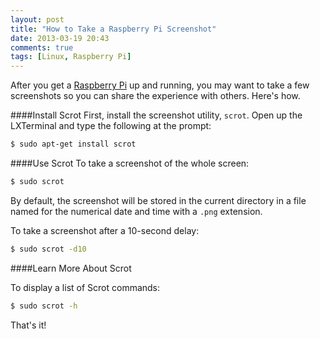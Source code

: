 ```yaml
---
layout: post
title: "How to Take a Raspberry Pi Screenshot"
date: 2013-03-19 20:43
comments: true
tags: [Linux, Raspberry Pi]
---
```

After you get a [Raspberry Pi](/blog/2012/12/03/ruby-on-raspberry-pi/) up and running, you may want to take a few screenshots so you can share the experience with others. Here's how.

<!--more-->

####Install Scrot
First, install the screenshot utility, `scrot`. Open up the LXTerminal
and type the following at the prompt:

```bash
$ sudo apt-get install scrot
```

####Use Scrot
To take a screenshot of the whole screen:

```bash
$ sudo scrot
```
By default, the screenshot will be stored in the current directory in a file named for the numerical date and time with a `.png` extension.

To take a screenshot after a 10-second delay:

```bash
$ sudo scrot -d10
```

####Learn More About Scrot

To display a list of Scrot commands:

```bash
$ sudo scrot -h
```
That's it!





